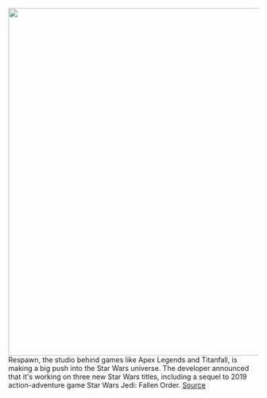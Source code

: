 <img src='https://cdn.vox-cdn.com/thumbor/7K_u9JVQbHQ0gmMnU7oSq-Dw48M=/0x0:3840x2160/1200x800/filters:focal(1613x773:2227x1387)/cdn.vox-cdn.com/uploads/chorus_image/image/70429434/DXRYZanw.0.jpg' width='700px' /><br/>
Respawn, the studio behind games like Apex Legends and Titanfall, is making a big push into the Star Wars universe. The developer announced that it's working on three new Star Wars titles, including a sequel to 2019 action-adventure game Star Wars Jedi: Fallen Order.
<a href='https://www.theverge.com/2022/1/25/22900615/respawn-star-wars-games-jedi-fallen-order-sequel'> Source <a/>